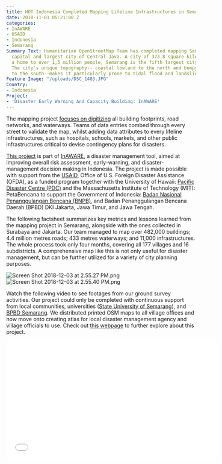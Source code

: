 ```yaml
---
title: HOT Indonesia Completed Mapping Lifeline Infrastructures in Semarang
date: 2018-11-01 05:21:00 Z
categories:
- InAWARE
- USAID
- Indonesia
- Semarang
Summary Text: Humanitarian OpenStreetMap Team has completed mapping Semarang, the
  capital and largest city of Central Java. A city of 373.8 square kilometres and
  a home to over 1,5 million people, Semarang is the fifth largest city in Indonesia.
  The city's unique topography-- coastal lowland to the north and bumpy highlands
  to the south--makes it particularly prone to tidal flood and landslides.
Feature Image: "/uploads/DSC_1483.JPG"
Country:
- Indonesia
Project:
- 'Disaster Early Warning And Capacity Building: InAWARE'
---
```


The mapping project [focuses on digitizing](https://www.hotosm.org/updates/2018-03-12_hot_inaware_project_relocates_to_mapping_lifeline_infrastructures_in_semarang) all building footprints, road networks, and waterways. Teams of data entries combed through every street to validate the map, whilst adding data attributes to every lifeline infrastructures, such as hospitals, schools, markets, and other public infrastructures critical to devise contingency plans for disasters.

[This project](https://www.hotosm.org/projects/disaster-early-warning-and-capacity-building-inaware) is part of [InAWARE](http://inaware.bnpb.go.id/inaware/), a disaster management tool, aimed at improving overall risk assessment, early-warning, and disaster-management decision making in Indonesia. The project is made possible with support from the [USAID](https://www.usaid.gov), Office of U.S. Foreign Disaster Assistance (OFDA), as a funded program together with the University of Hawaii: [Pacific Disaster Centre (PDC)](http://www.pdc.org/) and the Massachusetts Institute of Technology (MIT): PetaBencana to support the Government of Indonesia: [Badan Nasional Penanggulangan Bencana (BNPB)](http://www.bnpb.go.id/), and Badan Penanggulangan Bencana Daerah (BPBD) DKI Jakarta, Jawa Timur, and Jawa Tengah.

The following factsheet summarizes key metrics and lessons learned from the mapping project in Semarang, alongside with the ones collected in Surabaya and Jakarta. Our team managed to map over 482,000 buildings; 4.4 million metres roads; 433 metres waterways; and 11,000 infrastructures. The whole process took only four months, covering all 177 villages and 16 subdistricts. A comprehensive map like this is not only useful for disaster management, but can be further utilized for a variety of city planning purposes.

![Screen Shot 2018-12-03 at 2.55.27 PM.png](/uploads/Screen%20Shot%202018-12-03%20at%202.55.27%20PM.png)
![Screen Shot 2018-12-03 at 2.55.40 PM.png](/uploads/Screen%20Shot%202018-12-03%20at%202.55.40%20PM.png)

Watch the following video to see footages from our ground survey activities. Our project could only be completed with continuous support from local communities, universities ([State University of Semarang](https://unnes.ac.id)), and [BPBD Semarang](http://bpbd.semarangkota.go.id). We distributed printed OSM maps to all village offices and now move onto creating atlas for local disaster management agency and village officials to use. Check out [this webpage](https://openstreetmap.id/en/pemetaan-hot-pdc/) to further explore about this project.

<iframe width="560" height="315" src="www.youtube.com/watch?v=AFiTDDxzhYc" frameborder="0" allow="accelerometer; autoplay; encrypted-media; gyroscope; picture-in-picture" allowfullscreen></iframe>
